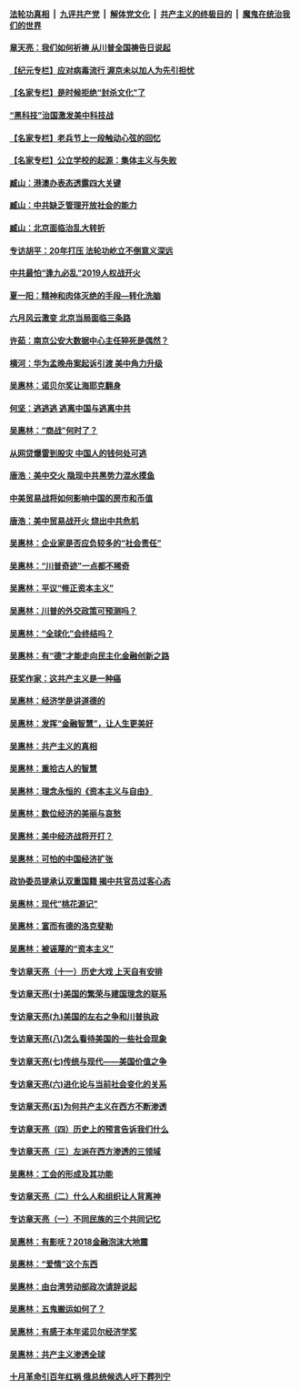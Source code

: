 

####  [法轮功真相](../../../../basic/blob/master/README.md?t=06292131) &nbsp;|&nbsp; [九评共产党](../../../../9ping.md/blob/master/README.md?t=06292131) &nbsp;|&nbsp; [解体党文化](../../../../jtdwh.md/blob/master/README.md?t=06292131)  &nbsp;|&nbsp; [共产主义的终极目的](../../../../gczydzjmd.md/blob/master/README.md?t=06292131) &nbsp;|&nbsp; [魔鬼在统治我们的世界](../../../../mgztzwmdsj.md/blob/master/README.md?t=06292131) 

#### [章天亮：我们如何祈祷 从川普全国祷告日说起](../pages/nsc423/n11944627.md?t=06292131) 

#### [【纪元专栏】应对病毒流行 渥京未以加人为先引担忧](../pages/nsc423/n11875714.md?t=06292131) 

#### [【名家专栏】是时候拒绝“封杀文化”了](../pages/nsc423/n11814093.md?t=06292131) 

#### [“黑科技”治国激发美中科技战](../pages/nsc423/n11638056.md?t=06292131) 

#### [【名家专栏】老兵节上一段触动心弦的回忆](../pages/nsc423/n11646016.md?t=06292131) 

#### [【名家专栏】公立学校的起源：集体主义与失败](../pages/nsc423/n11601833.md?t=06292131) 

#### [臧山：港澳办表态透露四大关键](../pages/nsc423/n11421628.md?t=06292131) 

#### [臧山：中共缺乏管理开放社会的能力](../pages/nsc423/n11407457.md?t=06292131) 

#### [臧山：北京面临治乱大转折](../pages/nsc423/n11406895.md?t=06292131) 

#### [专访胡平：20年打压 法轮功屹立不倒意义深远](../pages/nsc423/n11398800.md?t=06292131) 

#### [中共最怕“逢九必乱”2019人权战开火](../pages/nsc423/n11385248.md?t=06292131) 

#### [夏一阳：精神和肉体灭绝的手段—转化洗脑](../pages/nsc423/n11368250.md?t=06292131) 

#### [六月风云激变 北京当局面临三条路](../pages/nsc423/n11313668.md?t=06292131) 

#### [许茹：南京公安大数据中心主任猝死是偶然？](../pages/nsc423/n11064744.md?t=06292131) 

#### [横河：华为孟晚舟案起诉引渡 美中角力升级](../pages/nsc423/n11027230.md?t=06292131) 

#### [吴惠林：诺贝尔奖让海耶克翻身](../pages/nsc423/n10890049.md?t=06292131) 

#### [何坚：逃逃逃 逃离中国与逃离中共](../pages/nsc423/n10592891.md?t=06292131) 

#### [吴惠林：“商战”何时了？](../pages/nsc423/n10573558.md?t=06292131) 

#### [从网贷爆雷到股灾 中国人的钱何处可逃](../pages/nsc423/n10572800.md?t=06292131) 

#### [唐浩：美中交火 隐现中共黑势力混水摸鱼](../pages/nsc423/n10544040.md?t=06292131) 

#### [中美贸易战将如何影响中国的房市和币值](../pages/nsc423/n10543697.md?t=06292131) 

#### [唐浩：美中贸易战开火 烧出中共危机](../pages/nsc423/n10540126.md?t=06292131) 

#### [吴惠林：企业家是否应负较多的“社会责任”](../pages/nsc423/n10535022.md?t=06292131) 

#### [吴惠林：“川普奇迹”一点都不稀奇](../pages/nsc423/n10512808.md?t=06292131) 

#### [吴惠林：平议“修正资本主义”](../pages/nsc423/n10495724.md?t=06292131) 

#### [吴惠林：川普的外交政策可预测吗？](../pages/nsc423/n10462387.md?t=06292131) 

#### [吴惠林：“全球化”会终结吗？](../pages/nsc423/n10452838.md?t=06292131) 

#### [吴惠林：有“德”才能走向民主化金融创新之路](../pages/nsc423/n10432292.md?t=06292131) 

#### [获奖作家：这共产主义是一种癌](../pages/nsc423/n10431541.md?t=06292131) 

#### [吴惠林：经济学是讲道德的](../pages/nsc423/n10398014.md?t=06292131) 

#### [吴惠林：发挥“金融智慧”，让人生更美好](../pages/nsc423/n10375019.md?t=06292131) 

#### [吴惠林：共产主义的真相](../pages/nsc423/n10351394.md?t=06292131) 

#### [吴惠林：重拾古人的智慧](../pages/nsc423/n10337691.md?t=06292131) 

#### [吴惠林：理念永恒的《资本主义与自由》](../pages/nsc423/n10316274.md?t=06292131) 

#### [吴惠林：数位经济的美丽与哀愁](../pages/nsc423/n10292946.md?t=06292131) 

#### [吴惠林：美中经济战将开打？](../pages/nsc423/n10258825.md?t=06292131) 

#### [吴惠林：可怕的中国经济扩张](../pages/nsc423/n10219147.md?t=06292131) 

#### [政协委员提承认双重国籍 揭中共官员过客心态](../pages/nsc423/n10208809.md?t=06292131) 

#### [吴惠林：现代“桃花源记”](../pages/nsc423/n10185234.md?t=06292131) 

#### [吴惠林：富而有德的洛克斐勒](../pages/nsc423/n10142264.md?t=06292131) 

#### [吴惠林：被诬蔑的“资本主义”](../pages/nsc423/n10124816.md?t=06292131) 

#### [专访章天亮（十一）历史大戏 上天自有安排](../pages/nsc423/n10094905.md?t=06292131) 

#### [专访章天亮(十)美国的繁荣与建国理念的联系](../pages/nsc423/n10094899.md?t=06292131) 

#### [专访章天亮(九)美国的左右之争和川普执政](../pages/nsc423/n10094889.md?t=06292131) 

#### [专访章天亮(八)怎么看待美国的一些社会现象](../pages/nsc423/n10094857.md?t=06292131) 

#### [专访章天亮(七)传统与现代——美国价值之争](../pages/nsc423/n10093140.md?t=06292131) 

#### [专访章天亮(六)进化论与当前社会变化的关系](../pages/nsc423/n10092036.md?t=06292131) 

#### [专访章天亮(五)为何共产主义在西方不断渗透](../pages/nsc423/n10083620.md?t=06292131) 

#### [专访章天亮（四）历史上的预言告诉我们什么](../pages/nsc423/n10083606.md?t=06292131) 

#### [专访章天亮（三）左派在西方渗透的三领域](../pages/nsc423/n10081115.md?t=06292131) 

#### [吴惠林：工会的形成及其功能](../pages/nsc423/n10080633.md?t=06292131) 

#### [专访章天亮（二）什么人和组织让人背离神](../pages/nsc423/n10076637.md?t=06292131) 

#### [专访章天亮（一）不同民族的三个共同记忆](../pages/nsc423/n10074188.md?t=06292131) 

#### [吴惠林：有影呒？2018金融泡沫大地震](../pages/nsc423/n10040534.md?t=06292131) 

#### [吴惠林：“爱情”这个东西](../pages/nsc423/n10019423.md?t=06292131) 

#### [吴惠林：由台湾劳动部政次请辞说起](../pages/nsc423/n9979679.md?t=06292131) 

#### [吴惠林：五鬼搬运如何了？](../pages/nsc423/n9925338.md?t=06292131) 

#### [吴惠林：有感于本年诺贝尔经济学奖](../pages/nsc423/n9871883.md?t=06292131) 

#### [吴惠林：共产主义渗透全球](../pages/nsc423/n9812748.md?t=06292131) 

#### [十月革命引百年红祸 俄总统候选人吁下葬列宁](../pages/nsc423/n9810182.md?t=06292131) 

